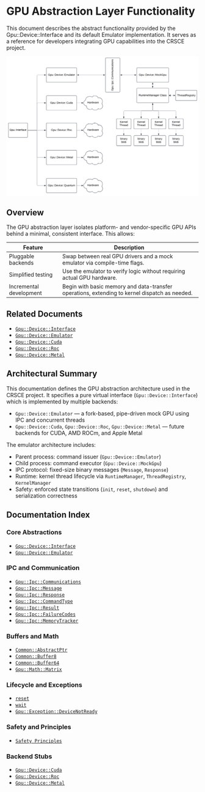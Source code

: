 GPU Abstraction Layer Functionality
===================================

This document describes the abstract functionality provided by the Gpu::Device::Interface and its default Emulator
implementation. It serves as a reference for developers integrating GPU capabilities into the CRSCE project.

![Class Diagram](Gpu_Device_Emulator_Class_Diagram.png)

## Overview

The GPU abstraction layer isolates platform- and vendor-specific GPU APIs behind a minimal, consistent interface.
This allows:

| Feature                 | Description                                                                                   |
|-------------------------|-----------------------------------------------------------------------------------------------|
| Pluggable backends      | Swap between real GPU drivers and a mock emulator via compile-time flags.                     |
| Simplified testing      | Use the emulator to verify logic without requiring actual GPU hardware.                       |
| Incremental development | Begin with basic memory and data-transfer operations, extending to kernel dispatch as needed. |

## Related Documents

* [`Gpu::Device::Interface`](./Gpu-Interface.md)
* [`Gpu::Device::Emulator`](./Gpu-Emulator.md)
* [`Gpu::Device::Cuda`](./Gpu-Cuda.md)
* [`Gpu::Device::Roc`](./Gpu-AmdRoc.md)
* [`Gpu::Device::Metal`](./Gpu-AppleMetal.md)

## Architectural Summary

This documentation defines the GPU abstraction architecture used in the CRSCE project. It specifies a pure virtual 
interface (`Gpu::Device::Interface`) which is implemented by multiple backends:
- `Gpu::Device::Emulator` — a fork-based, pipe-driven mock GPU using IPC and concurrent threads
- `Gpu::Device::Cuda`, `Gpu::Device::Roc`, `Gpu::Device::Metal` — future backends for CUDA, AMD ROCm, and Apple Metal

The emulator architecture includes:
- Parent process: command issuer (`Gpu::Device::Emulator`)
- Child process: command executor (`Gpu::Device::MockGpu`)
- IPC protocol: fixed-size binary messages (`Message`, `Response`)
- Runtime: kernel thread lifecycle via `RuntimeManager`, `ThreadRegistry`, `KernelManager`
- Safety: enforced state transitions (`init`, `reset`, `shutdown`) and serialization correctness

## Documentation Index

### Core Abstractions
- [`Gpu::Device::Interface`](./Gpu-Interface.md)
- [`Gpu::Device::Emulator`](./Gpu-Emulator.md)

### IPC and Communication
- [`Gpu::Ipc::Communications`](./Gpu-Ipc-Communications.md)
- [`Gpu::Ipc::Message`](./Gpu-Ipc-Message.md)
- [`Gpu::Ipc::Response`](./Gpu-Ipc-Response.md)
- [`Gpu::Ipc::CommandType`](./Gpu-Ipc-CommandType.md)
- [`Gpu::Ipc::Result`](./Gpu-Ipc-Result.md)
- [`Gpu::Ipc::FailureCodes`](./Gpu-Ipc-FailureCodes.md)
- [`Gpu::Ipc::MemoryTracker`](./Gpu-Ipc-MemoryTracker.md)

### Buffers and Math
- [`Common::AbstractPtr`](./Common-AbstractPtr.md)
- [`Common::Buffer8`](./Common-Buffer8.md)
- [`Common::Buffer64`](./Common-Buffer64.md)
- [`Gpu::Math::Matrix`](./Gpu-Math-Matrix.md)

### Lifecycle and Exceptions
- [`reset`](./reset.md)
- [`wait`](./wait.md)
- [`Gpu::Exception::DeviceNotReady`](./Gpu-Exceptions.md)

### Safety and Principles
- [`Safety Principles`](./safety_principles.md)

### Backend Stubs
- [`Gpu::Device::Cuda`](./Gpu-Cuda.md)
- [`Gpu::Device::Roc`](./Gpu-AmdRoc.md)
- [`Gpu::Device::Metal`](./Gpu-AppleMetal.md)
